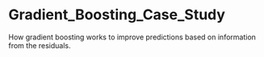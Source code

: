# Gradient_Boosting_Case_Study
How gradient boosting works to improve predictions based on information from the residuals.
